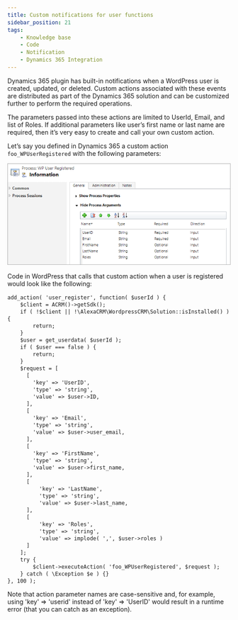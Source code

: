 ```yaml
---
title: Custom notifications for user functions
sidebar_position: 21
tags:
    - Knowledge base
    - Code
    - Notification
    - Dynamics 365 Integration
---
```


Dynamics 365 plugin has built-in notifications when a WordPress user is created, updated, or deleted. Custom actions associated with these events are distributed as part of the Dynamics 365 solution and can be customized further to perform the required operations.

The parameters passed into these actions are limited to UserId, Email, and list of Roles. If additional parameters like user’s first name or last name are required, then it’s very easy to create and call your own custom action.

Let’s say you defined in Dynamics 365 a custom action `foo_WPUserRegistered` with the following parameters:

![notification](../img/notification.png)

Code in WordPress that calls that custom action when a user is registered would look like the following:

```
add_action( 'user_register', function( $userId ) {
    $client = ACRM()->getSdk();
    if ( !$client || !\AlexaCRM\WordpressCRM\Solution::isInstalled() ) {
        return;
    }
    $user = get_userdata( $userId );
    if ( $user === false ) {
        return;
    }
    $request = [
      [
        'key' => 'UserID',
        'type' => 'string',
        'value' => $user->ID,
      ],
      [
        'key' => 'Email',
        'type' => 'string',
        'value' => $user->user_email,
      ],
      [
        'key' => 'FirstName',
        'type' => 'string',
        'value' => $user->first_name,
      ],
      [
          'key' => 'LastName',
          'type' => 'string',
          'value' => $user->last_name,
      ],
      [
          'key' => 'Roles',
          'type' => 'string',
          'value' => implode( ',', $user->roles )
      ]
    ];
    try {
        $client->executeAction( 'foo_WPUserRegistered', $request );
    } catch ( \Exception $e ) {}
}, 100 );
```

Note that action parameter names are case-sensitive and, for example, using 'key' => 'userid' instead of 'key' => 'UserID' would result in a runtime error (that you can catch as an exception).